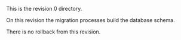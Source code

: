 This is the revision 0 directory.

On this revision the migration processes build the database schema.

There is no rollback from this revision.